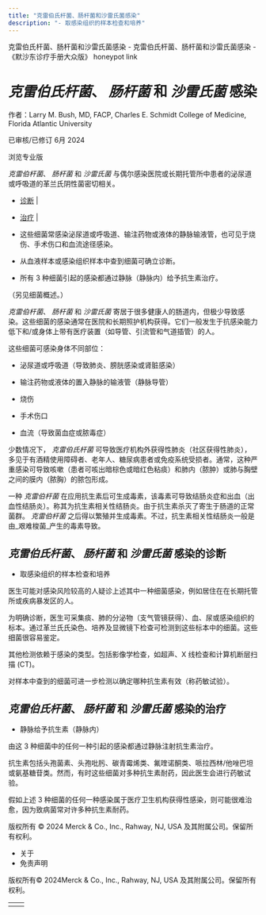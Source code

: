 ```yaml
---
title: "克雷伯氏杆菌、肠杆菌和沙雷氏菌感染"
description: "- 取感染组织的样本检查和培养"
---
```


﻿克雷伯氏杆菌、肠杆菌和沙雷氏菌感染 \- 克雷伯氏杆菌、肠杆菌和沙雷氏菌感染 \- 《默沙东诊疗手册大众版》 honeypot link

# _克雷伯氏杆菌_、 _肠杆菌_ 和 _沙雷氏菌_ 感染

作者：Larry M. Bush, MD, FACP, Charles E. Schmidt College of Medicine, Florida Atlantic
University

已审核/已修订 6月 2024

浏览专业版

_克雷伯杆菌_、 _肠杆菌_ 和 _沙雷氏菌_ 与偶尔感染医院或长期托管所中患者的泌尿道或呼吸道的革兰氏阴性菌密切相关。

- [诊断](#诊断_v38706350_zh) \|
- [治疗](#治疗_v38706360_zh) \|

- 这些细菌常感染泌尿道或呼吸道、输注药物或液体的静脉输液管，也可见于烧伤、手术伤口和血流途径感染。

- 从血液样本或感染组织样本中查到细菌可确立诊断。

- 所有 3 种细菌引起的感染都通过静脉（静脉内）给予抗生素治疗。


（另见细菌概述。）

_克雷伯杆菌_、 _肠杆菌_ 和 _沙雷氏菌_ 寄居于很多健康人的肠道内，但极少导致感染。这些细菌的感染通常在医院和长期照护机构获得。它们一般发生于抗感染能力低下和/或身体上带有医疗装置（如导管、引流管和气道插管）的人。

这些细菌可感染身体不同部位：

- 泌尿道或呼吸道（导致肺炎、膀胱感染或肾脏感染）

- 输注药物或液体的置入静脉的输液管（静脉导管）

- 烧伤

- 手术伤口

- 血流（导致菌血症或脓毒症）


少数情况下， _克雷伯氏杆菌_ 可导致医疗机构外获得性肺炎（社区获得性肺炎），多见于有酒精使用障碍者、老年人、糖尿病患者或免疫系统受损者。通常，这种严重感染可导致咳嗽（患者可咳出暗棕色或暗红色粘痰）和肺内（脓肿）或肺与胸壁之间的膜内（脓胸）的脓包形成。

一种 _克雷伯杆菌_ 在应用抗生素后可生成毒素，该毒素可导致结肠炎症和出血（出血性结肠炎）。称其为抗生素相关性结肠炎。由于抗生素杀灭了寄生于肠道的正常菌群。 _克雷伯杆菌_ 之后得以繁殖并生成毒素。不过，抗生素相关性结肠炎一般是由_艰难梭菌_产生的毒素导致。

## _克雷伯氏杆菌_、 _肠杆菌_ 和 _沙雷氏菌_ 感染的诊断

- 取感染组织的样本检查和培养


医生可能对感染风险较高的人疑诊上述其中一种细菌感染，例如居住在在长期托管所或疾病暴发区的人。

为明确诊断，医生可采集痰、肺的分泌物（支气管镜获得）、血、尿或感染组织的标本。通过革兰氏氏染色、培养及显微镜下检查可检测到这些标本中的细菌。这些细菌很容易鉴定。

其他检测依赖于感染的类型。包括影像学检查，如超声、X 线检查和计算机断层扫描 (CT)。

对样本中查到的细菌可进一步检测以确定哪种抗生素有效（称药敏试验）。

## _克雷伯氏杆菌_、 _肠杆菌_ 和 _沙雷氏菌_ 感染的治疗

- 静脉给予抗生素（静脉内）


由这 3 种细菌中的任何一种引起的感染都通过静脉注射抗生素治疗。

抗生素包括头孢菌素、头孢吡肟、碳青霉烯类、氟喹诺酮类、哌拉西林/他唑巴坦或氨基糖苷类。然而，有时这些细菌对多种抗生素耐药，因此医生会进行药敏试验。

假如上述 3 种细菌的任何一种感染属于医疗卫生机构获得性感染，则可能很难治愈，因为致病菌常对许多种抗生素耐药。



版权所有 © 2024
Merck & Co., Inc., Rahway, NJ, USA 及其附属公司。保留所有权利。

- 关于
- 免责声明

版权所有© 2024Merck & Co., Inc., Rahway, NJ, USA 及其附属公司。保留所有权利。

|     |     |
| --- | --- |
|  |  |